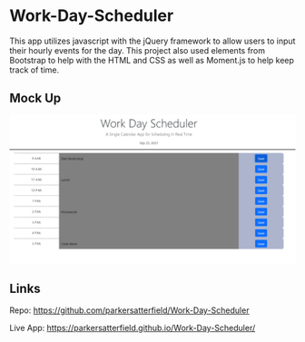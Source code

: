 # Work-Day-Scheduler
This app utilizes javascript with the jQuery framework to allow users to input their hourly events for the day. This project also used elements from Bootstrap to help with the HTML and CSS as well as Moment.js to help keep track of time.

Mock Up
---
![Mock Up](./assets/images/Screenshot.png)

Links
---
Repo:
https://github.com/parkersatterfield/Work-Day-Scheduler

Live  App:
https://parkersatterfield.github.io/Work-Day-Scheduler/
